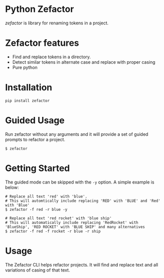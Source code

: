 # Python Zefactor
*zefactor* is library for renaming tokens in a project.

# Zefactor features
* Find and replace tokens in a directory.
* Detect similar tokens in alternate case and replace with proper casing
* Pure python

# Installation
```
pip install zefactor
```
# Guided Usage
Run zefactor without any arguments and it will provide a set of guided prompts to refactor a project.
```
$ zefactor
```

# Getting Started
The guided mode can be skipped with the `-y` option. A simple example is below:
```
# Replace all text 'red' with 'blue'.
# This will automtically include replacing 'RED' with 'BLUE' and 'Red' with 'Blue'
$ zefactor -f red -r blue -y

# Replace all text 'red rocket' with 'blue ship'
# This will automatically include replacing 'RedRocket' with 'BlueShip', 'RED ROCKET' with 'BLUE SHIP' and many alternatives
$ zefactor -f red -f rocket -r blue -r ship
```
# Usage
The Zefactor CLI helps refactor projects. It will find and replace text and all variations of casing of that text.
